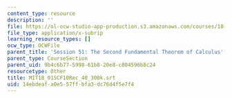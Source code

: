 ```yaml
---
content_type: resource
description: ''
file: https://ol-ocw-studio-app-production.s3.amazonaws.com/courses/18-01sc-single-variable-calculus-fall-2010/14ebdeafa0e557ffbfa3dc76d4f5e7f4_MIT18_01SCF10Rec_40_300k.vtt
file_type: application/x-subrip
learning_resource_types: []
ocw_type: OCWFile
parent_title: 'Session 51: The Second Fundamental Theorem of Calculus'
parent_type: CourseSection
parent_uid: 9b4c6b77-5998-61b8-20e8-c804596b8c24
resourcetype: Other
title: MIT18_01SCF10Rec_40_300k.srt
uid: 14ebdeaf-a0e5-57ff-bfa3-dc76d4f5e7f4
---
```

